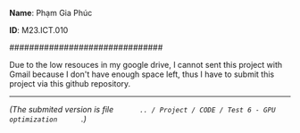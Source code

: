 **Name**: Phạm Gia Phúc 

**ID**: M23.ICT.010

###############################


Due to the low resouces in my google drive, I cannot sent this project with Gmail because I don't have enough space left, thus I have to submit this project via this github repository.

----------------------
*(The submited version is file  `       .. / Project / CODE / Test 6 - GPU optimization       `.)*
